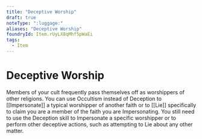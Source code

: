 ```yaml
---
title: "Deceptive Worship"
draft: true
noteType: ":luggage:"
aliases: "Deceptive Worship"
foundryId: Item.rUyLX8qMhf5pWaEi
tags:
  - Item
---
```


# Deceptive Worship

Members of your cult frequently pass themselves off as worshippers of other religions. You can use Occultism instead of Deception to [[Impersonate]] a typical worshipper of another faith or to [[Lie]] specifically to claim you are a member of the faith you are Impersonating. You still need to use the Deception skill to Impersonate a specific worshipper or to perform other deceptive actions, such as attempting to Lie about any other matter.
